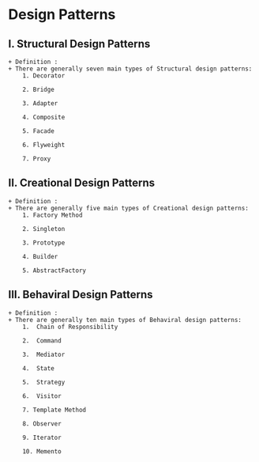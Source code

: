 # Design Patterns
## I. Structural Design Patterns
	+ Definition : 
 	+ There are generally seven main types of Structural design patterns:
		1. Decorator
  
		2. Bridge
		
		3. Adapter
			
		4. Composite
  
		5. Facade

		6. Flyweight
  
		7. Proxy


## II. Creational Design Patterns
	+ Definition : 
 	+ There are generally five main types of Creational design patterns:
		1. Factory Method
  
  		2. Singleton
    
  		3. Prototype
    
  		4. Builder
    
  		5. AbstractFactory



## III. Behaviral Design Patterns 
	+ Definition :
 	+ There are generally ten main types of Behaviral design patterns:
  		1.  Chain of Responsibility
    
  		2.  Command
    
  		3.  Mediator
    
  		4.  State
    
  		5.  Strategy
    
  		6.  Visitor
    
  		7. Template Method
    
  		8. Observer
    
  		9. Iterator
    
  		10. Memento
	
